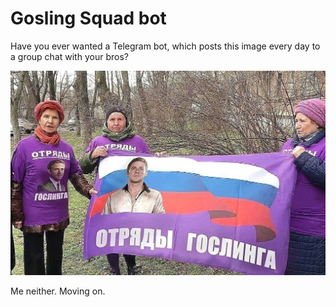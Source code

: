 # Gosling Squad bot

Have you ever wanted a Telegram bot, which posts this image every day to a group chat with your bros?

![](gosling.jpg)

Me neither. Moving on.